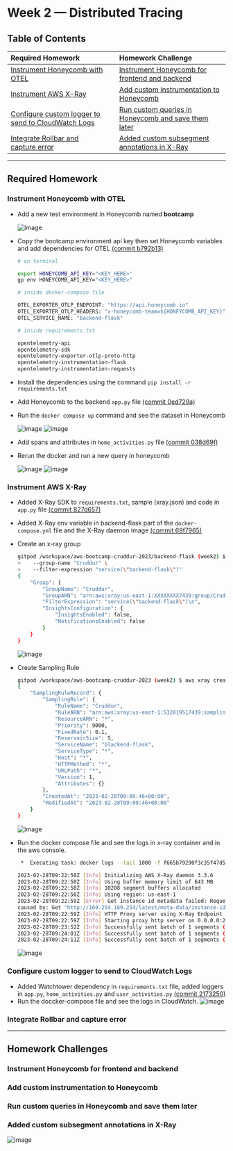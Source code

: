 # Week 2 — Distributed Tracing

## Table of Contents
| Required Homework | | Homework Challenge|
| :--- | :--- | :--- |
| [Instrument Honeycomb with OTEL](#instrument-honeycomb-with-otel) | | [Instrument Honeycomb for frontend and backend](#instrument-honeycomb-for-frontend-and-backend) |
| [Instrument AWS X-Ray](#instrument-aws-x-ray) | | [Add custom instrumentation to Honeycomb](#add-custom-instrumentation-to-honeycomb) | 
| [Configure custom logger to send to CloudWatch Logs](#configure-custom-logger-to-send-to-cloudwatch-logs) | | [Run custom queries in Honeycomb and save them later](#run-custom-queries-in-honeycomb-and-save-them-later) |
| [Integrate Rollbar and capture error](#integrate-rollbar-and-capture-error) | | [Added custom subsegment annotations in X-Ray](#added-custom-subsegment-annotations-in-x-ray)|
---

## Required Homework

### Instrument Honeycomb with OTEL
- Add a new test environment in Honeycomb named **bootcamp**
 
  ![image](https://user-images.githubusercontent.com/71366703/221765130-006bb46a-7144-44b6-93d8-e1456d3d1c62.png)
- Copy the bootcamp environment api key then set Honeycomb variables and add dependencies for OTEL [(commit b792b13)](https://github.com/timmy-cde/aws-bootcamp-cruddur-2023/commit/b792b13f5e23da76a6fc89f8a818ef7d95e6afdf)
  ```sh
  # on terminal
  
  export HONEYCOMB_API_KEY="<KEY_HERE>"
  gp env HONEYCOMB_API_KEY="<KEY_HERE>"
  ```
  ```Dockerfile
  # inside docker-compose file
  
  OTEL_EXPORTER_OTLP_ENDPOINT: "https://api.honeycomb.io"
  OTEL_EXPORTER_OTLP_HEADERS: "x-honeycomb-team=${HONEYCOMB_API_KEY}"
  OTEL_SERVICE_NAME: "backend-flask"
  ```
  ```sh
  # inside requirements.txt
  
  opentelemetry-api
  opentelemetry-sdk
  opentelemetry-exporter-otlp-proto-http
  opentelemetry-instrumentation-flask
  opentelemetry-instrumentation-requests
  ```
- Install the dependencies using the command `pip install -r requirements.txt`
- Add Honeycomb to the backend `app.py` file [(commit 0ed729a)](https://github.com/timmy-cde/aws-bootcamp-cruddur-2023/commit/0ed729a8a2971b879edae05f13d5c85276b33f6a)
- Run the `docker compose up` command and see the dataset in Honeycomb
  
  ![image](https://user-images.githubusercontent.com/71366703/221764994-688f55a0-3142-4da8-8f59-f5b40b2f4570.png)
  ![image](https://user-images.githubusercontent.com/71366703/221767333-d4a01f19-c25f-49d4-995e-9ab75818eba1.png)

- Add spans and attributes in `home_activities.py` file [(commit 038d69f)](https://github.com/timmy-cde/aws-bootcamp-cruddur-2023/commit/038d69f6f0e34718956546c2f3c25135da8ed9d1)
- Rerun the docker and run a new query in honeycomb
  
  ![image](https://user-images.githubusercontent.com/71366703/221766983-10359f0b-dbcc-453f-a55c-1b2fb916909f.png)
  ![image](https://user-images.githubusercontent.com/71366703/222111926-431d946f-6c44-4d73-a44d-273d4dd06f4e.png)
  
### Instrument AWS X-Ray
- Added X-Ray SDK to `requirements.txt`, sample (xray.json) and code in `app.py` file [(commit 827d657)](https://github.com/timmy-cde/aws-bootcamp-cruddur-2023/commit/827d65726eed98dfd00d4ce407e918acb10d2ed6)
- Added X-Ray env variable in backend-flask part of the `docker-compose.yml` file and the X-Ray daemon image [(commit 69f7965)](https://github.com/timmy-cde/aws-bootcamp-cruddur-2023/commit/69f796504e05313380644659c55a93db409e8619)
- Create an x-ray group
 
  ```sh
  gitpod /workspace/aws-bootcamp-cruddur-2023/backend-flask (week2) $ aws xray create-group \
  >    --group-name "Cruddur" \
  >    --filter-expression "service(\"backend-flask\")"
  {
      "Group": {
          "GroupName": "Cruddur",
          "GroupARN": "arn:aws:xray:us-east-1:XXXXXXXX7439:group/Cruddur/JRXLD4GZE4KR6YIQ3JOSRGF4NSVYJZE6SWRQ2SXYPAQZCSH7I5SA",
          "FilterExpression": "service(\"backend-flask\")\n",
          "InsightsConfiguration": {
              "InsightsEnabled": false,
              "NotificationsEnabled": false
          }
      }
  }
  ```
  ![image](https://user-images.githubusercontent.com/71366703/222108347-e867c8b1-160b-4355-ba26-53ca23efb894.png)
 - Create Sampling Rule

    ```sh
    gitpod /workspace/aws-bootcamp-cruddur-2023 (week2) $ aws xray create-sampling-rule --cli-input-json file://aws/json/xray.json
    {
        "SamplingRuleRecord": {
            "SamplingRule": {
                "RuleName": "Cruddur",
                "RuleARN": "arn:aws:xray:us-east-1:532819517439:sampling-rule/Cruddur",
                "ResourceARN": "*",
                "Priority": 9000,
                "FixedRate": 0.1,
                "ReservoirSize": 5,
                "ServiceName": "blackend-flask",
                "ServiceType": "*",
                "Host": "*",
                "HTTPMethod": "*",
                "URLPath": "*",
                "Version": 1,
                "Attributes": {}
            },
            "CreatedAt": "2023-02-28T09:09:46+00:00",
            "ModifiedAt": "2023-02-28T09:09:46+00:00"
        }
    }
    ```
    ![image](https://user-images.githubusercontent.com/71366703/222108591-c9c8e212-73e7-4126-beca-c8acc75dd042.png)

  - Run the docker compose file and see the logs in x-ray container and in the aws console.

    ```sh
     *  Executing task: docker logs --tail 1000 -f f665b79290f3c35f47d5c6842ee9361af71a23f21bf99791c34ac846b1945d6d 

    2023-02-28T09:22:50Z [Info] Initializing AWS X-Ray daemon 3.3.6
    2023-02-28T09:22:50Z [Info] Using buffer memory limit of 643 MB
    2023-02-28T09:22:50Z [Info] 10288 segment buffers allocated
    2023-02-28T09:22:50Z [Info] Using region: us-east-1
    2023-02-28T09:22:59Z [Error] Get instance id metadata failed: RequestError: send request failed
    caused by: Get "http://169.254.169.254/latest/meta-data/instance-id": context deadline exceeded (Client.Timeout exceeded while awaiting headers)
    2023-02-28T09:22:59Z [Info] HTTP Proxy server using X-Ray Endpoint : https://xray.us-east-1.amazonaws.com
    2023-02-28T09:22:59Z [Info] Starting proxy http server on 0.0.0.0:2000
    2023-02-28T09:23:52Z [Info] Successfully sent batch of 1 segments (0.404 seconds)
    2023-02-28T09:24:01Z [Info] Successfully sent batch of 1 segments (0.066 seconds)
    2023-02-28T09:24:11Z [Info] Successfully sent batch of 1 segments (0.082 seconds)
    ```
    ![image](https://user-images.githubusercontent.com/71366703/222110693-24644109-c150-4eb1-ae42-8edf502541f0.png)


### Configure custom logger to send to CloudWatch Logs
- Added Watchtower dependency in `requirements.txt` file, added loggers in `app.py`, `home_activities.py` and `user_activities.py` [(commit 2173250)](https://github.com/timmy-cde/aws-bootcamp-cruddur-2023/commit/21732506634a3e948da251c9a67d0c20ca0de692)
- Run the doccker-compose file and see the logs in CloudWatch.
  ![image](https://user-images.githubusercontent.com/71366703/221897217-10652f0a-b329-4890-bb4e-8a756876c6ce.png)

### Integrate Rollbar and capture error

---

## Homework Challenges

###  Instrument Honeycomb for frontend and backend
### Add custom instrumentation to Honeycomb
### Run custom queries in Honeycomb and save them later
### Added custom subsegment annotations in X-Ray
![image](https://user-images.githubusercontent.com/71366703/221891878-f4a45f79-8769-409d-a47f-108e873826d0.png)


